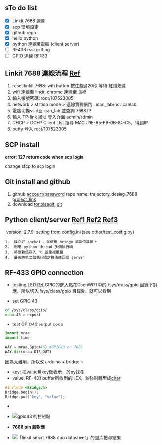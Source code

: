 ## sTo do list

- [x] Linkit 7688 連線
- [x] scp 環境設定
- [x] github repo
- [x] hello python
- [x] python 連線至電腦 (client,server)
- [ ] RF433 rssi getting
- [ ] GPIO 連線 RF433

## Linkit 7688 連線流程 [Ref](http://www.tyes.tc.edu.tw/share/105learn/LinkIt7688.pdf)

1. reset linkit 7688: wifi button 按住超過20秒 等待 紅燈熄滅
2. wifi 連線至 linkit, chrome 連線至 [這裡](192.168.100.1)
3. 輸入帳號密碼: root/107523005
4. network > station mode > 連線實驗網路 : ican_lab/ncuicanlab
5. 電腦切換ssid至 ican_lab 並查詢 7688 IP
6. 輸入 TP-link [網址](192.168.0.1) 登入介面 admin/admin
7. DHCP > DCHP Client LIst 搜尋 MAC : 9E-65-F9-0B-84-C5，得到IP
8. putty 登入 root/107523005

## SCP install

 **error: 127 return code when scp login**

change sfcp to scp login

## Git install and github

1. github [account/password](dengkaiChang/Bean0713)
   repo name: trajectory_desing_7688 [project_link](https://github.com/dengkaichang/trajectory_design_7688.git)
2. download [tortoisegit](https://tortoisegit.org/download/), [git](https://gitforwindows.org/)

## Python client/server  [Ref1](https://shazi.info/python2-%E7%94%A8-socket-%E5%BB%BA%E7%AB%8B-tcp-server-client-%E7%AD%86%E8%A8%98/)  [Ref2](https://www.journaldev.com/15906/python-socket-programming-server-client#python-socket-programming-output) [Ref3](https://blog.gtwang.org/programming/python-threading-multithreaded-programming-tutorial/)

​	version: 2.7.9
​	setting from config.ini (see other/test_config.py)

 	1.  建立好 socket ，並使用 bridge 將數值連接上
 	2.  利用 python thread 多個執行續
 	3.  將原數值存入 h0 並重複覆蓋
 	4.  最後將第二個執行續之數值傳回給 server

## RF-433 GPIO connection

 * testing LED [Ref](https://makerpro.cc/2016/04/how-to-control-7688-gpio-without-libmraa/)
   GPIO的進入點在OpenWRT中的 /sys/class/gpio 目錄下對應，所以切入 /sys/class/gpio 目錄後，就可以看到

 * set GPIO 43
 ```bash
cd /sys/class/gpio/
echo 43 > export
 ```

* test GPIO43 output code

```python
import mraa
import time
 
WAY = mraa.Gpio(43)	#GPIO43 on 7688
WAY.dir(mraa.DIR_OUT)
```

因為太難用，所以改 arduino + bridge.h

* key: 把value用key做表示，於py找尋
* value: RF-433 buffer所收到的HEX，並強制轉型成[char]((char*)(buf))

```c
#include <Bridge.h>
Bridge.begin();
Bridge.put("key", "value");
```

 * 

 * ![gpio43 的控制點](http://makerpro.cc/wp-content/uploads/2016/03/06-2.jpg)

* **7688 pin 腳對應** 


* ![「linkit smart 7688 duo datasheet」的圖片搜尋結果](https://camo.githubusercontent.com/8a088f2f216a52ff6e830ba5cbf2d76ca7791934/687474703a2f2f7777772e636e782d736f6674776172652e636f6d2f77702d636f6e74656e742f75706c6f6164732f323031352f31322f4c696e6b5f536d6172745f373638385f44554f5f50696e6f75742e706e67)











